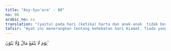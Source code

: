 ```yaml
---
title: "Asy-Syu'ara' - 88"
no: 88
arabic_no: ٨٨
translation: "(yaitu) pada hari (ketika) harta dan anak-anak  tidak berguna,"
tafsir: "Ayat ini menerangkan tentang kehebatan hari Kiamat. Tiada yang selamat pada hari itu dari siksaan Allah, kecuali orang yang bebas dari dosa dan kesalahan. Harta dan anak keturunan yang dimiliki waktu di dunia tidak satu pun yang bisa menolong. Secara khusus Allah menyebutkan \"anak\" dalam ayat ini, karena anak-anak itulah yang paling dekat dan paling banyak memberi manfaat kepada orang tuanya di dunia. Pada ayat lain, Allah menerangkan bahwa anak-anak adalah harta perhiasan kehidupan keduniawian. Sebaliknya amal yang saleh dan baik pahalanya akan kekal sampai kiamat. Ketika Allah menurunkan ayat tentang emas dan perak (Surah at-Taubah/9: 34), para sahabat bertanya kepada Rasulullah tentang harta apakah yang sebaiknya dimiliki agar mendatangkan faedah (untuk kehidupan ukhrawi). Rasulullah menjawab: \n\n(Kekayaan) yang paling baik ialah lidah yang selalu zikir kepada Allah, hati yang senantiasa bersyukur, dan istri yang saleh menolong suaminya tetap beriman.\" (Riwayat Ahmad dan at-Tirmidzi dari sauban)"
---
```


يَوْمَ لَا يَنْفَعُ مَالٌ وَّلَا بَنُوْنَ ۙ  
